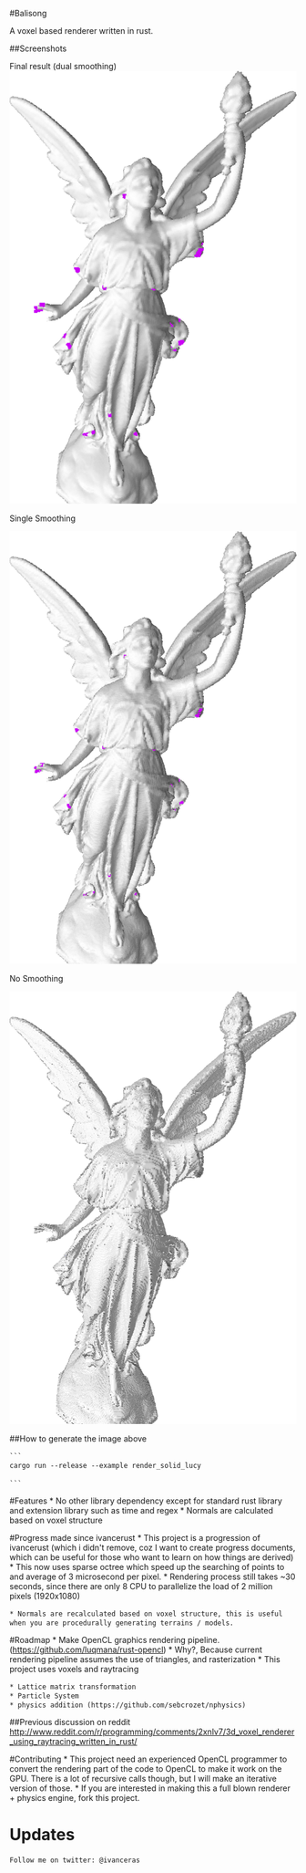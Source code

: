 #Balisong

A voxel based renderer written in rust.


##Screenshots
	
Final result (dual smoothing)
![](https://raw.githubusercontent.com/ivanceras/balisong/master/screenshots/dual_smooth.png)

Single Smoothing

![](https://raw.githubusercontent.com/ivanceras/balisong/master/screenshots/single_smooth.png)

No Smoothing

![](https://raw.githubusercontent.com/ivanceras/balisong/master/screenshots/no_smoothing.png)

##How to generate the image above
	
	```
	cargo run --release --example render_solid_lucy
	
	```



#Features
	* No other library dependency except for standard rust library and extension library such as time and regex
	* Normals are calculated based on voxel structure


#Progress made since ivancerust
	* This project is a progression of ivancerust (which i didn't remove, coz I want to create progress documents, which can be useful for those who want to learn on how things are derived)
	* This now uses sparse octree which speed up the searching of points to and average of 3 microsecond per pixel.
		* Rendering process still takes ~30 seconds, since there are only 8 CPU to parallelize the load of 2 million pixels (1920x1080)
	
	* Normals are recalculated based on voxel structure, this is useful when you are procedurally generating terrains / models.
	

#Roadmap
	* Make OpenCL graphics rendering pipeline. (https://github.com/luqmana/rust-opencl)
		* Why?, Because current rendering pipeline assumes the use of triangles, and rasterization
		* This project uses voxels and raytracing
			
	* Lattice matrix transformation
	* Particle System
	* physics addition (https://github.com/sebcrozet/nphysics)


##Previous discussion on reddit
	http://www.reddit.com/r/programming/comments/2xnlv7/3d_voxel_renderer_using_raytracing_written_in_rust/



#Contributing
	* This project need an experienced OpenCL programmer to convert the rendering part of the code to OpenCL to make it work on the GPU. There is a lot of recursive calls though, but I will make an iterative version of those.
	* If you are interested in making this a full blown renderer + physics engine, fork this project.

	
# Updates
	Follow me on twitter: @ivanceras